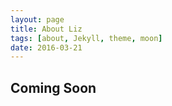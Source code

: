 ```yaml
---
layout: page
title: About Liz
tags: [about, Jekyll, theme, moon]
date: 2016-03-21
---
```

    
## Coming Soon